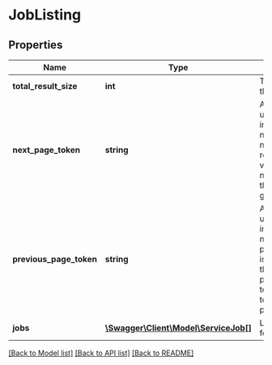 # JobListing

## Properties
Name | Type | Description | Notes
------------ | ------------- | ------------- | -------------
**total_result_size** | **int** | Total result size of the query result. | [optional] 
**next_page_token** | **string** | A generated string used to pass information to your next request.If nextPageToken is returned, pass the value of nextPageToken to the pageToken to get next results. | [optional] 
**previous_page_token** | **string** | A generated string used to pass information to your next request.If previousPageToken is returned, pass the value of previousPageToken to the pageToken to get previous page results. | [optional] 
**jobs** | [**\Swagger\Client\Model\ServiceJob[]**](ServiceJob.md) | List of job details for the given input. | [optional] 

[[Back to Model list]](../README.md#documentation-for-models) [[Back to API list]](../README.md#documentation-for-api-endpoints) [[Back to README]](../README.md)



